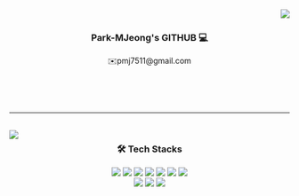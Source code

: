 
<!--
## Hi there 👋
**Park-MJeong/Park-MJeong** is a ✨ _special_ ✨ repository because its `README.md` (this file) appears on your GitHub profile.

Here are some ideas to get you started:

- 🔭 I’m currently working on ...
- 🌱 I’m currently learning ...
- 👯 I’m looking to collaborate on ...
- 🤔 I’m looking for help with ...
- 💬 Ask me about ...
- 📫 How to reach me: ...
- 😄 Pronouns: ...
- ⚡ Fun fact: ...
-->
<div align="center">

<br />
<br />
<img align="right" src="http://mazassumnida.wtf/api/v2/generate_badge?boj=nnproper"/>



<div align="center">


<br />

###  Park-MJeong's GITHUB 💻 
<p class="code-line" data-line-start=1 data-line-end=2 >✉️pmj7511@gmail.com</p>

[//]: # ([![Solved.ac Profile]&#40;http://mazassumnida.wtf/api/v2/generate_badge?boj=nnproper&#41;]&#40;https://solved.ac/nnproper/&#41;)

</div>

<br />
<br />
<br />
</div>

 ---

<br />
<img align="left" src="https://github-readme-stats.vercel.app/api?username=Park-MJeong&show_icons=true&theme=dracula&custom_title=Park-MJeong&#39;s%20Github%20Stats"/>

<div align="center">

### 🛠️ Tech Stacks
<img src="https://img.shields.io/badge/Java-007396?style=for-the-badge&logo=openjdk&logoColor=white">
<img src="https://img.shields.io/badge/Spring Boot-6DB33F?style=for-the-badge&logo=Spring Boot&logoColor=white"> 
<img src="https://img.shields.io/badge/MySQL-4479A1?style=for-the-badge&logo=MySQL&logoColor=white">
<img src="https://img.shields.io/badge/Oracle SQL-F80000?style=for-the-badge&logo=Oracle&logoColor=white">
<img src="https://img.shields.io/badge/Redis-FF4438?style=for-the-badge&logo=Redis&logoColor=white"/>
<img src="https://img.shields.io/badge/Docker-2496ED?style=for-the-badge&logo=Docker&logoColor=white"/>
<img src="https://img.shields.io/badge/Kafka-231F20?style=for-the-badge&logo=apachekafka&logoColor=white"/> 
<br>
<img src="https://img.shields.io/badge/JavaScript-F7DF1E?style=for-the-badge&logo=JavaScript&logoColor=white" />
<img src="https://img.shields.io/badge/HTML5-E34F26?style=for-the-badge&logo=html5&logoColor=white" />
<img src="https://img.shields.io/badge/CSS3-1572B6?style=for-the-badge&logo=css3&logoColor=white" />
</div>
